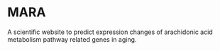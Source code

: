 # MARA
A scientific website to predict expression changes of arachidonic acid metabolism pathway related genes in aging.
